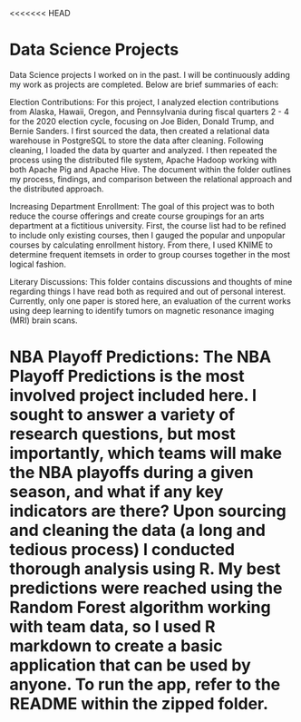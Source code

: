 <<<<<<< HEAD
# Data Science Projects

Data Science projects I worked on in the past. I will be continuously adding my work as projects are completed.
Below are brief summaries of each:

Election Contributions: For this project, I analyzed election contributions from Alaska, Hawaii, Oregon, and Pennsylvania during fiscal quarters 2 - 4 for the 2020 election cycle, focusing on Joe Biden, Donald Trump, and Bernie Sanders. I first sourced the data, then created a relational data warehouse in PostgreSQL to store the data after cleaning. Following cleaning, I loaded the data by quarter and analyzed. I then repeated the process using the distributed file system, Apache Hadoop working with both Apache Pig and Apache Hive. The document within the folder outlines my process, findings, and comparison between the relational approach and the distributed approach. 

Increasing Department Enrollment: The goal of this project was to both reduce the course offerings and create course groupings for an arts department at a fictitious university. First, the course list had to be refined to include only existing courses, then I gauged the popular and unpopular courses by calculating enrollment history. From there, I used KNIME to determine frequent itemsets in order to group courses together in the most logical fashion. 

Literary Discussions: This folder contains discussions and thoughts of mine regarding things I have read both as required and out of personal interest. Currently, only one paper is stored here, an evaluation of the current works using deep learning to identify tumors on magnetic resonance imaging (MRI) brain scans.  

NBA Playoff Predictions: The NBA Playoff Predictions is the most involved project included here. I sought to answer a variety of research questions, but most importantly, which teams will make the NBA playoffs during a given season, and what if any key indicators are there? Upon sourcing and cleaning the data (a long and tedious process) I conducted thorough analysis using R. My best predictions were reached using the Random Forest algorithm working with team data, so I used R markdown to create a basic application that can be used by anyone. To run the app, refer to the README within the zipped folder.
=======
